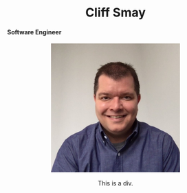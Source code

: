 <html>
<head>
<style>
h1 {text-align: center;}
p {text-align: center;}
div {text-align: center;}
</style>
</head>
<body>

<h1>Cliff Smay</h1>
<h4>Software Engineer</h4>
<p align="center">
  <img width="300" height="300" src="Me.jpg">
</p>
<div>This is a div.</div>

</body>
</html>



